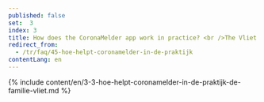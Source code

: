 ```yaml
---
published: false
set:  3
index: 3
title: How does the CoronaMelder app work in practice? <br />The Vliet family
redirect_from: 
  - /tr/faq/45-hoe-helpt-coronamelder-in-de-praktijk
contentLang: en
---
```

{% include content/en/3-3-hoe-helpt-coronamelder-in-de-praktijk-de-familie-vliet.md %}
